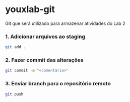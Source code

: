 # youxlab-git
Git que será utilizado para armazenar atividades do Lab 2

### 1. Adicionar arquivos ao staging
```bash
git add .
```

### 2. Fazer commit das alterações
```bash
git commit -m "<comentário>"
```

### 3. Enviar branch para o repositório remoto
```bash
git push
